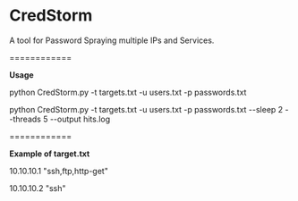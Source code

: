 # CredStorm
A tool for Password Spraying multiple IPs and Services.

============

**Usage**

python CredStorm.py -t targets.txt -u users.txt -p passwords.txt

python CredStorm.py -t targets.txt -u users.txt -p passwords.txt --sleep 2 --threads 5 --output hits.log


============

**Example of target.txt**

10.10.10.1 "ssh,ftp,http-get"

10.10.10.2 "ssh"
